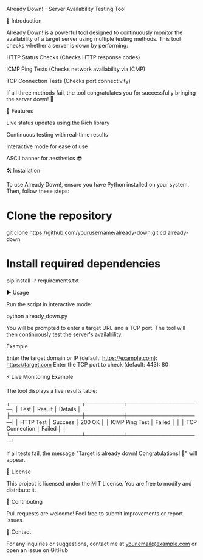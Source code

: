 Already Down! - Server Availability Testing Tool

📌 Introduction

Already Down! is a powerful tool designed to continuously monitor the availability of a target server using multiple testing methods. This tool checks whether a server is down by performing:

HTTP Status Checks (Checks HTTP response codes)

ICMP Ping Tests (Checks network availability via ICMP)

TCP Connection Tests (Checks port connectivity)

If all three methods fail, the tool congratulates you for successfully bringing the server down! 🎉

🚀 Features

Live status updates using the Rich library

Continuous testing with real-time results

Interactive mode for ease of use

ASCII banner for aesthetics 😎

🛠️ Installation

To use Already Down!, ensure you have Python installed on your system. Then, follow these steps:

# Clone the repository
git clone https://github.com/yourusername/already-down.git
cd already-down

# Install required dependencies
pip install -r requirements.txt

▶️ Usage

Run the script in interactive mode:

python already_down.py

You will be prompted to enter a target URL and a TCP port. The tool will then continuously test the server's availability.

Example

Enter the target domain or IP (default: https://example.com): https://target.com
Enter the TCP port to check (default: 443): 80

⚡ Live Monitoring Example

The tool displays a live results table:

┌───────────────────┬──────────┬───────────────────┐
│       Test       │  Result  │      Details      │
├───────────────────┼──────────┼───────────────────┤
│   HTTP Test      │ Success  │ 200 OK            │
│   ICMP Ping Test │ Failed   │                   │
│   TCP Connection │ Failed   │                   │
└───────────────────┴──────────┴───────────────────┘

If all tests fail, the message "Target is already down! Congratulations! 🎉" will appear.

📜 License

This project is licensed under the MIT License. You are free to modify and distribute it.

🤝 Contributing

Pull requests are welcome! Feel free to submit improvements or report issues.

📧 Contact

For any inquiries or suggestions, contact me at your.email@example.com or open an issue on GitHub

